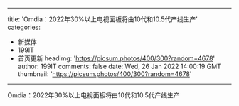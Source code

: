 
---
title: 'Omdia：2022年30%以上电视面板将由10代和10.5代产线生产'
categories: 
 - 新媒体
 - 199IT
 - 首页更新
headimg: 'https://picsum.photos/400/300?random=4678'
author: 199IT
comments: false
date: Wed, 26 Jan 2022 14:00:19 GMT
thumbnail: 'https://picsum.photos/400/300?random=4678'
---

<div>   
Omdia：2022年30%以上电视面板将由10代和10.5代产线生产  
</div>
            